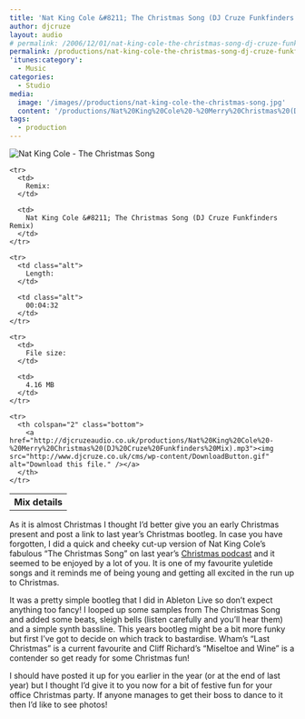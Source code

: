 ```yaml
---
title: 'Nat King Cole &#8211; The Christmas Song (DJ Cruze Funkfinders Mix)'
author: djcruze
layout: audio
# permalink: /2006/12/01/nat-king-cole-the-christmas-song-dj-cruze-funkfinders-mix/
permalink: /productions/nat-king-cole-the-christmas-song-dj-cruze-funkfinders-mix/
'itunes:category':
  - Music
categories:
  - Studio
media:
  image: '/images//productions/nat-king-cole-the-christmas-song.jpg'
  content: '/productions/Nat%20King%20Cole%20-%20Merry%20Christmas%20(DJ%20Cruze%20Funkfinders%20Mix).mp3'
tags:
  - production
---
```


<img src='/cms/wp-content/natkingcole.gif' alt='Nat King Cole - The Christmas Song' class="normal" />

<div class="download">
  <table summary="Details of this mix" cellspacing="0">
    <tr>
      <th colspan="2" class="top">
        Mix details
      </th>
    </tr>
    
    <tr>
      <td>
        Remix:
      </td>
      
      <td>
        Nat King Cole &#8211; The Christmas Song (DJ Cruze Funkfinders Remix)
      </td>
    </tr>
    
    <tr>
      <td class="alt">
        Length:
      </td>
      
      <td class="alt">
        00:04:32
      </td>
    </tr>
    
    <tr>
      <td>
        File size:
      </td>
      
      <td>
        4.16 MB
      </td>
    </tr>
    
    <tr>
      <th colspan="2" class="bottom">
        <a href="http://djcruzeaudio.co.uk/productions/Nat%20King%20Cole%20-%20Merry%20Christmas%20(DJ%20Cruze%20Funkfinders%20Mix).mp3"><img src="http://www.djcruze.co.uk/cms/wp-content/DownloadButton.gif" alt="Download this file." /></a>
      </th>
    </tr>
  </table>
</div>

As it is almost Christmas I thought I&#8217;d better give you an early Christmas present and post a link to last year&#8217;s Christmas bootleg. In case you have forgotten, I did a quick and cheeky cut-up version of Nat King Cole&#8217;s fabulous &#8220;The Christmas Song&#8221; on last year&#8217;s [Christmas podcast][1] and it seemed to be enjoyed by a lot of you. It is one of my favourite yuletide songs and it reminds me of being young and getting all excited in the run up to Christmas.

It was a pretty simple bootleg that I did in Ableton Live so don&#8217;t expect anything too fancy! I looped up some samples from The Christmas Song and added some beats, sleigh bells (listen carefully and you&#8217;ll hear them) and a simple synth bassline. This years bootleg might be a bit more funky but first I&#8217;ve got to decide on which track to bastardise. Wham&#8217;s &#8220;Last Christmas&#8221; is a current favourite and Cliff Richard&#8217;s &#8220;Miseltoe and Wine&#8221; is a contender so get ready for some Christmas fun!

I should have posted it up for you earlier in the year (or at the end of last year) but I thought I&#8217;d give it to you now for a bit of festive fun for your office Christmas party. If anyone manages to get their boss to dance to it then I&#8217;d like to see photos!

[1]: http://www.djcruze.co.uk/cms/2005/12/22/episode-7-merry-christmas/
